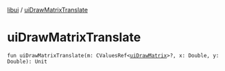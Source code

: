 [libui](README.md) / [uiDrawMatrixTranslate](ui-draw-matrix-translate.md)

# uiDrawMatrixTranslate

`fun uiDrawMatrixTranslate(m: CValuesRef<`[`uiDrawMatrix`](ui-draw-matrix/README.md)`>?, x: Double, y: Double): Unit`